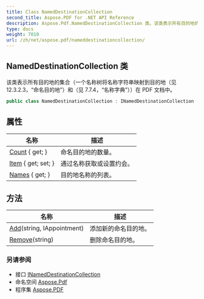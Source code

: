 ```yaml
---
title: Class NamedDestinationCollection
second_title: Aspose.PDF for .NET API Reference
description: Aspose.Pdf.NamedDestinationCollection 类。该类表示所有目的地的集合（一个名称树将名称字符串映射到目的地，见 12.3.2.3 “命名目的地”，见 7.7.4 “名称字典”）在 PDF 文档中。
type: docs
weight: 7010
url: /zh/net/aspose.pdf/nameddestinationcollection/
---
```

## NamedDestinationCollection 类

该类表示所有目的地的集合（一个名称树将名称字符串映射到目的地（见 12.3.2.3，“命名目的地”）和（见 7.7.4，“名称字典”））在 PDF 文档中。

```csharp
public class NamedDestinationCollection : INamedDestinationCollection
```

## 属性

| 名称 | 描述 |
| --- | --- |
| [Count](../../aspose.pdf/nameddestinationcollection/count/) { get; } | 命名目的地的数量。 |
| [Item](../../aspose.pdf/nameddestinationcollection/item/) { get; set; } | 通过名称获取或设置约会。 |
| [Names](../../aspose.pdf/nameddestinationcollection/names/) { get; } | 目的地名称的列表。 |

## 方法

| 名称 | 描述 |
| --- | --- |
| [Add](../../aspose.pdf/nameddestinationcollection/add/)(string, IAppointment) | 添加新的命名目的地。 |
| [Remove](../../aspose.pdf/nameddestinationcollection/remove/)(string) | 删除命名目的地。 |

### 另请参阅

* 接口 [INamedDestinationCollection](../inameddestinationcollection/)
* 命名空间 [Aspose.Pdf](../../aspose.pdf/)
* 程序集 [Aspose.PDF](../../)